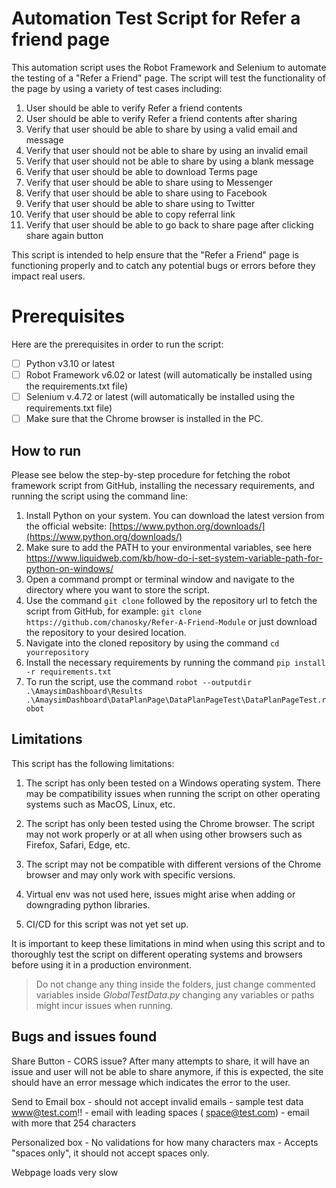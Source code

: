# Automation Test Script for Refer a friend page

This automation script uses the Robot Framework and Selenium to automate the testing of a "Refer a Friend" page. The script will test the functionality of the page by using a variety of test cases including:

1. User should be able to verify Refer a friend contents
2. User should be able to verify Refer a friend contents after sharing
3. Verify that user should be able to share by using a valid email and message
4. Verify that user should not be able to share by using an invalid email
5. Verify that user should not be able to share by using a blank message
6. Verify that user should be able to download Terms page
7. Verify that user should be able to share using to Messenger
8. Verify that user should be able to share using to Facebook
9. Verify that user should be able to share using to Twitter
10. Verify that user should be able to copy referral link
11. Verify that user should be able to go back to share page after clicking share again button

This script is intended to help ensure that the "Refer a Friend" page is functioning properly and to catch any potential bugs or errors before they impact real users.

# Prerequisites

Here are the prerequisites in order to run the script:

 - [ ] Python v3.10 or latest
 - [ ] Robot Framework v6.02 or latest (will automatically be installed using the requirements.txt file)
 - [ ] Selenium v.4.72 or latest (will automatically be installed using the requirements.txt file)
 - [ ] Make sure that the Chrome browser is installed in the PC.

## How to run

Please see below the step-by-step procedure for fetching the robot framework script from GitHub, installing the necessary requirements, and running the script using the command line:

1. Install Python on your system. You can download the latest version from the official website: [https://www.python.org/downloads/](https://www.python.org/downloads/)
2. Make sure to add the PATH to your environmental variables, see here https://www.liquidweb.com/kb/how-do-i-set-system-variable-path-for-python-on-windows/
3. Open a command prompt or terminal window and navigate to the directory where you want to store the script.
4. Use the command `git clone` followed by the repository url to fetch the script from GitHub, for example: `git clone https://github.com/chanosky/Refer-A-Friend-Module` or just download the repository to your desired location.
5. Navigate into the cloned repository by using the command `cd yourrepository`
6. Install the necessary requirements by running the command `pip install -r requirements.txt`
7. To run the script, use the command `robot --outputdir .\AmaysimDashboard\Results .\AmaysimDashboard\DataPlanPage\DataPlanPageTest\DataPlanPageTest.robot`

## Limitations

This script has the following limitations:

1. The script has only been tested on a Windows operating system. There may be compatibility issues when running the script on other operating systems such as MacOS, Linux, etc.
    
2. The script has only been tested using the Chrome browser. The script may not work properly or at all when using other browsers such as Firefox, Safari, Edge, etc.
    
3. The script may not be compatible with different versions of the Chrome browser and may only work with specific versions.

4. Virtual env was not used here, issues might arise when adding or downgrading python libraries.

5. CI/CD for this script was not yet set up.
    
It is important to keep these limitations in mind when using this script and to thoroughly test the script on different operating systems and browsers before using it in a production environment.

> Do not change any thing inside the folders, just change commented variables inside *GlobalTestData.py* changing any variables or paths might incur issues when running.


## Bugs and issues found

Share Button
	- CORS issue? After many attempts to share, it will have an issue and user will not be able to share anymore, if this is expected, the site should have an error message which indicates the error to the user.

Send to Email box
	- should not accept invalid emails
		- sample test data www@test.com!!
		- email with leading spaces (   space@test.com)
		- email with more that 254 characters

Personalized box
	- No validations for how many characters max
	- Accepts "spaces only", it should not accept spaces only.
	
Webpage loads very slow